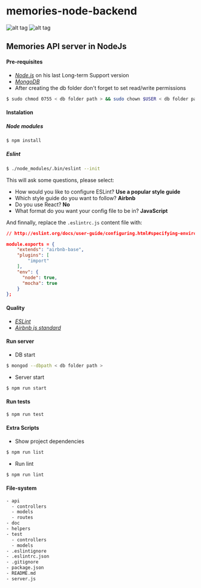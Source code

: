 # memories-node-backend
![alt tag](https://img.shields.io/badge/awesome_version-v0.1-brightgreen.svg?style=flat)
![alt tag](https://img.shields.io/badge/ESLint-Airbnb-brightgreen.svg?style=flat)

## Memories API server in NodeJs

#### Pre-requisites
* [*Node.js*](https://nodejs.org/en/) on his last Long-term Support version
* [*MongoDB*](https://www.mongodb.com)
* After creating the db folder don't forget to set read/write permissions
```bash
$ sudo chmod 0755 < db folder path > && sudo chown $USER < db folder path >
```

#### Instalation

##### Node modules
```bash
$ npm install
```

##### Eslint
```bash
$ ./node_modules/.bin/eslint --init
```
This will ask some questions, please select:
* How would you like to configure ESLint? **Use a popular style guide**
* Which style guide do you want to follow? **Airbnb**
* Do you use React? **No**
* What format do you want your config file to be in? **JavaScript**

And finnally, replace the `.eslintrc.js` content file with:
```json
// http://eslint.org/docs/user-guide/configuring.html#specifying-environments

module.exports = {
    "extends": "airbnb-base",
    "plugins": [
        "import"
    ],
    "env": {
      "node": true,
      "mocha": true
    }
};
```

#### Quality
* [*ESLint*](http://eslint.org/docs/user-guide/getting-started)
* [*Airbnb js standard*](https://github.com/airbnb/javascript)

#### Run server
* DB start
```bash
$ mongod --dbpath < db folder path >
```
* Server start
```bash
$ npm run start
```

#### Run tests
```bash
$ npm run test
```

#### Extra Scripts
* Show project dependencies
```bash
$ npm run list
```
* Run lint
```bash
$ npm run lint
```

#### File-system
```bash
- api
  - controllers
  - models
  - routes
- doc
- helpers
- test
  - controllers
  - models
- .eslintignore
- .eslintrc.json
- .gitignore
- package.json
- README.md
- server.js
```
